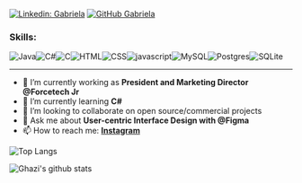 
[![Linkedin: Gabriela](https://img.shields.io/badge/-Gabriela-blue?style=flat-square&logo=Linkedin&logoColor=white&link=https://www.linkedin.com/in/Gabriela-Sena/)](https://www.linkedin.com/in/gabriela-sena-da-silva-7357b2236/)
[![GitHub Gabriela](https://img.shields.io/github/followers/Gabriela-Sena?label=follow&style=social)](https://github.com/Gabriela-Sena)


### Skills:
![Java](https://img.shields.io/badge/Java-red.svg?style=for-the-badge&logo=java&logoColor=white)![C#](https://img.shields.io/badge/CSharp-blue.svg?style=for-the-badge&logo=csharp&logoColor=white)![C](https://img.shields.io/badge/C-magenta.svg?style=for-the-badge&logo=c&logoColor=white)![HTML](https://img.shields.io/badge/HTML-yellow.svg?style=for-the-badge&logo=html&logoColor=white)![CSS](https://img.shields.io/badge/CSS-brown.svg?style=for-the-badge&logo=css&logoColor=white)![javascript](https://img.shields.io/badge/javascript-dark.svg?style=for-the-badge&logo=javascript&logoColor=white)![MySQL](https://img.shields.io/badge/MySQL-purple.svg?style=for-the-badge&logo=mysql&logoColor=white)![Postgres](https://img.shields.io/badge/Postgres-grey.svg?style=for-the-badge&logo=postgres&logoColor=white)![SQLite](https://img.shields.io/badge/SQLite-black.svg?style=for-the-badge&logo=sqlite&logoColor=white)


---

- 🔭 I’m currently working as **President and Marketing Director @Forcetech Jr**
- 🌱 I’m currently learning **C#**
- 👯 I’m looking to collaborate on open source/commercial projects
- 💬 Ask me about **User-centric Interface Design with @Figma**
- 📫 How to reach me:
  **[Instagram](https://www.instagram.com/sena.gabii/)**

![Top Langs](https://github-readme-stats.vercel.app/api/top-langs/?username=Gabriela-Sena&layout=compact&theme=dark&hide_border=true)

![Ghazi's github stats](https://github-readme-stats.vercel.app/api?username=Gabriela-Sena&show_icons=true&hide_border=true&theme=dark)
